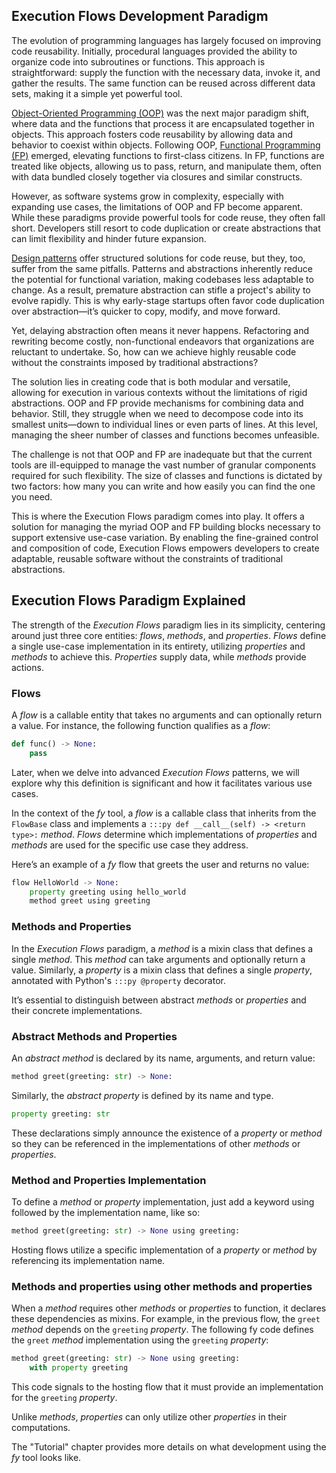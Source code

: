 ## Execution Flows Development Paradigm

The evolution of programming languages has largely focused on improving code reusability. Initially, procedural languages provided the ability to organize code into subroutines or functions. This approach is straightforward: supply the function with the necessary data, invoke it, and gather the results. The same function can be reused across different data sets, making it a simple yet powerful tool.

[Object-Oriented Programming (OOP)](https://en.wikipedia.org/wiki/Object-oriented_programming) was the next major paradigm shift, where data and the functions that process it are encapsulated together in objects. This approach fosters code reusability by allowing data and behavior to coexist within objects. Following OOP, [Functional Programming (FP)](https://en.wikipedia.org/wiki/Functional_programming) emerged, elevating functions to first-class citizens. In FP, functions are treated like objects, allowing us to pass, return, and manipulate them, often with data bundled closely together via closures and similar constructs.

However, as software systems grow in complexity, especially with expanding use cases, the limitations of OOP and FP become apparent. While these paradigms provide powerful tools for code reuse, they often fall short. Developers still resort to code duplication or create abstractions that can limit flexibility and hinder future expansion.

[Design patterns](https://en.wikipedia.org/wiki/Design_Patterns) offer structured solutions for code reuse, but they, too, suffer from the same pitfalls. Patterns and abstractions inherently reduce the potential for functional variation, making codebases less adaptable to change. As a result, premature abstraction can stifle a project's ability to evolve rapidly. This is why early-stage startups often favor code duplication over abstraction—it’s quicker to copy, modify, and move forward.

Yet, delaying abstraction often means it never happens. Refactoring and rewriting become costly, non-functional endeavors that organizations are reluctant to undertake. So, how can we achieve highly reusable code without the constraints imposed by traditional abstractions?

The solution lies in creating code that is both modular and versatile, allowing for execution in various contexts without the limitations of rigid abstractions. OOP and FP provide mechanisms for combining data and behavior. Still, they struggle when we need to decompose code into its smallest units—down to individual lines or even parts of lines. At this level, managing the sheer number of classes and functions becomes unfeasible.

The challenge is not that OOP and FP are inadequate but that the current tools are ill-equipped to manage the vast number of granular components required for such flexibility. The size of classes and functions is dictated by two factors: how many you can write and how easily you can find the one you need.

This is where the Execution Flows paradigm comes into play. It offers a solution for managing the myriad OOP and FP building blocks necessary to support extensive use-case variation. By enabling the fine-grained control and composition of code, Execution Flows empowers developers to create adaptable, reusable software without the constraints of traditional abstractions.

## Execution Flows Paradigm Explained

The strength of the _Execution Flows_ paradigm lies in its simplicity, centering around just three core entities: _flows_, _methods_, and _properties_. _Flows_ define a single use-case implementation in its entirety, utilizing _properties_ and _methods_ to achieve this. _Properties_ supply data, while _methods_ provide actions.

### Flows

A _flow_ is a callable entity that takes no arguments and can optionally return a value. For instance, the following function qualifies as a _flow_:

```py
def func() -> None:
    pass
```

Later, when we delve into advanced _Execution Flows_ patterns, we will explore why this definition is significant and how it facilitates various use cases.

In the context of the _fy_ tool, a _flow_ is a callable class that inherits from the `FlowBase` class and implements a `:::py def __call__(self) -> <return type>:` _method_. _Flows_ determine which implementations of _properties_ and _methods_ are used for the specific use case they address.

Here’s an example of a _fy_ flow that greets the user and returns no value:
```py
flow HelloWorld -> None:
    property greeting using hello_world
    method greet using greeting
```
### Methods and Properties

In the _Execution Flows_ paradigm, a _method_ is a mixin class that defines a single _method_. This _method_ can take arguments and optionally return a value. Similarly, a _property_ is a mixin class that defines a single _property_, annotated with Python's `:::py @property` decorator.

It’s essential to distinguish between abstract _methods_ or _properties_ and their concrete implementations.

### Abstract Methods and Properties

An _abstract method_ is declared by its name, arguments, and return value:

```py
method greet(greeting: str) -> None:
```
Similarly, the _abstract property_ is defined by its name and type.

```py
property greeting: str
```
These declarations simply announce the existence of a _property_ or _method_ so they can be referenced in the implementations of other _methods_ or _properties_.

### Method and Properties Implementation

To define a _method_ or _property_ implementation, just add a keyword using followed by the implementation name, like so:

```py
method greet(greeting: str) -> None using greeting:
```

Hosting flows utilize a specific implementation of a _property_ or _method_ by referencing its implementation name.

### Methods and properties using other methods and properties

When a _method_ requires other _methods_ or _properties_ to function, it declares these dependencies as mixins. For example, in the previous flow, the `greet` _method_ depends on the `greeting` _property_. The following fy code defines the `greet` _method_ implementation using the `greeting` _property_:

```py
method greet(greeting: str) -> None using greeting:
    with property greeting
```

This code signals to the hosting flow that it must provide an implementation for the `greeting` _property_.

Unlike _methods_, _properties_ can only utilize other _properties_ in their computations.

The "Tutorial" chapter provides more details on what development using the _fy_ tool looks like.
